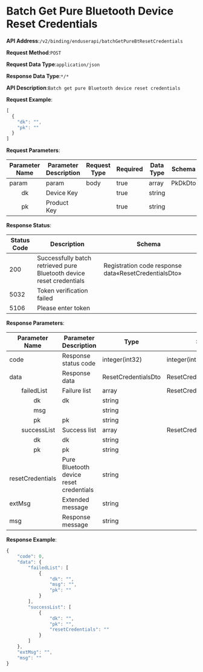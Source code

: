 # Batch Get Pure Bluetooth Device Reset Credentials


**API Address**:`/v2/binding/enduserapi/batchGetPureBtResetCredentials`


**Request Method**:`POST`


**Request Data Type**:`application/json`


**Response Data Type**:`*/*`


**API Description**:`Batch get pure Bluetooth device reset credentials`



**Request Example**:


```javascript
[
  {
    "dk": "",
    "pk": ""
  }
]
```


**Request Parameters**:


| Parameter Name  | Parameter Description | Request Type | Required | Data Type | Schema  |
| --------------- | -------------------- | ------------ | -------- | --------- | ------- |
| param           | param                | body         | true     | array     | PkDkDto |
| &emsp;&emsp;dk  | Device Key           |              | true     | string    |         |
| &emsp;&emsp;pk  | Product Key          |              | true     | string    |         |


**Response Status**:


| Status Code | Description                                             | Schema                                      |
| ----------- | ------------------------------------------------------- | ------------------------------------------- |
| 200         | Successfully batch retrieved pure Bluetooth device reset credentials | Registration code response data«ResetCredentialsDto» |
| 5032        | Token verification failed                               |                                             |
| 5106        | Please enter token                                      |                                             |


**Response Parameters**:


| Parameter Name                          | Parameter Description           | Type                | Schema                     |
| --------------------------------------- | ------------------------------ | ------------------- | -------------------------- |
| code                                    | Response status code           | integer(int32)      | integer(int32)             |
| data                                    | Response data                  | ResetCredentialsDto | ResetCredentialsDto        |
| &emsp;&emsp;failedList                  | Failure list                   | array               | ResetCredentialsFailedDto  |
| &emsp;&emsp;&emsp;&emsp;dk              | dk                             | string              |                            |
| &emsp;&emsp;&emsp;&emsp;msg             |                                | string              |                            |
| &emsp;&emsp;&emsp;&emsp;pk              | pk                             | string              |                            |
| &emsp;&emsp;successList                 | Success list                   | array               | ResetCredentialsSuccessDto |
| &emsp;&emsp;&emsp;&emsp;dk              | dk                             | string              |                            |
| &emsp;&emsp;&emsp;&emsp;pk              | pk                             | string              |                            |
| &emsp;&emsp;&emsp;&emsp;resetCredentials | Pure Bluetooth device reset credentials | string    |                            |
| extMsg                                  | Extended message               | string              |                            |
| msg                                     | Response message               | string              |                            |


**Response Example**:
```javascript
{
	"code": 0,
	"data": {
		"failedList": [
			{
				"dk": "",
				"msg": "",
				"pk": ""
			}
		],
		"successList": [
			{
				"dk": "",
				"pk": "",
				"resetCredentials": ""
			}
		]
	},
	"extMsg": "",
	"msg": ""
}
```